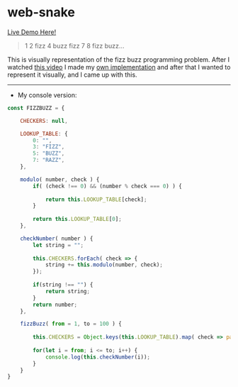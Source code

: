 # web-snake

[Live Demo Here!](https://space-hound.github.io/web-fizzbuzz/)

> 1 2 fizz 4 buzz fizz 7 8 fizz buzz...

This is visually representation of the fizz buzz programming problem. After I watched [this video](https://www.youtube.com/watch?v=QPZ0pIK_wsc&t=1s) I made my [own implementation](https://github.com/space-hound/web-fizzbuzz/blob/master/console%20fizzbuzz.js) and after that I wanted to represent it visually, and I came up with this.

<hr>

 - My console version:
```javascript
const FIZZBUZZ = {

	CHECKERS: null,

	LOOKUP_TABLE: {
		0: "",
		3: "FIZZ",
		5: "BUZZ",
		7: "RAZZ",
	},

	modulo( number, check ) {
		if( (check !== 0) && (number % check === 0) ) {
			
			return this.LOOKUP_TABLE[check];
		}
		
		return this.LOOKUP_TABLE[0];
	},

	checkNumber( number ) {
		let string = "";
		
		this.CHECKERS.forEach( check => {
			string += this.modulo(number, check);
		});
		
		if(string !== "") {
			return string;
		}
		return number;
	},

	fizzBuzz( from = 1, to = 100 ) {
	
		this.CHECKERS = Object.keys(this.LOOKUP_TABLE).map( check => parseInt(check));
		
		for(let i = from; i <= to; i++) {
			console.log(this.checkNumber(i));
		}
	}
}
```
